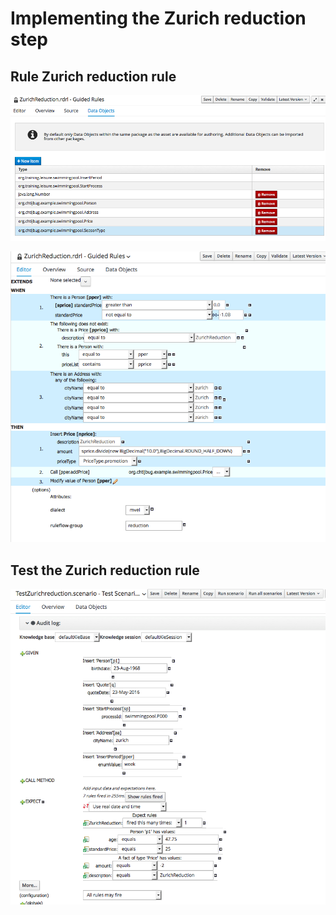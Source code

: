 # Implementing the Zurich reduction step


## Rule Zurich reduction rule


![](BRMS/Step3-7-Implementation/action01.png)

![](BRMS/Step3-7-Implementation/action02.png)


## Test the Zurich reduction rule

![](BRMS/Step3-7-Implementation/action03.png)


